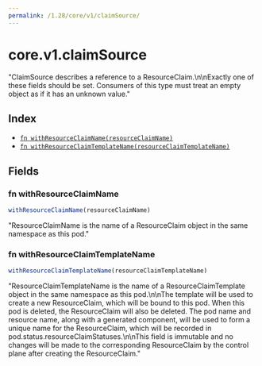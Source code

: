 ```yaml
---
permalink: /1.28/core/v1/claimSource/
---
```


# core.v1.claimSource

"ClaimSource describes a reference to a ResourceClaim.\n\nExactly one of these fields should be set.  Consumers of this type must treat an empty object as if it has an unknown value."

## Index

* [`fn withResourceClaimName(resourceClaimName)`](#fn-withresourceclaimname)
* [`fn withResourceClaimTemplateName(resourceClaimTemplateName)`](#fn-withresourceclaimtemplatename)

## Fields

### fn withResourceClaimName

```ts
withResourceClaimName(resourceClaimName)
```

"ResourceClaimName is the name of a ResourceClaim object in the same namespace as this pod."

### fn withResourceClaimTemplateName

```ts
withResourceClaimTemplateName(resourceClaimTemplateName)
```

"ResourceClaimTemplateName is the name of a ResourceClaimTemplate object in the same namespace as this pod.\n\nThe template will be used to create a new ResourceClaim, which will be bound to this pod. When this pod is deleted, the ResourceClaim will also be deleted. The pod name and resource name, along with a generated component, will be used to form a unique name for the ResourceClaim, which will be recorded in pod.status.resourceClaimStatuses.\n\nThis field is immutable and no changes will be made to the corresponding ResourceClaim by the control plane after creating the ResourceClaim."
